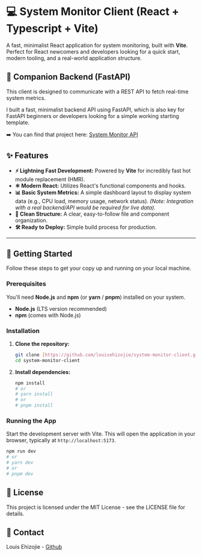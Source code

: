 # 💻 System Monitor Client (React + Typescript + Vite)

A fast, minimalist React application for system monitoring, built with **Vite**. Perfect for React newcomers and developers looking for a quick start, modern tooling, and a real-world application structure.

## 🐍 Companion Backend (FastAPI)
This client is designed to communicate with a REST API to fetch real-time system metrics.

I built a fast, minimalist backend API using FastAPI, which is also key for FastAPI beginners or developers looking for a simple working starting template.

➡️ You can find that project here: [System Monitor API](https://github.com/louisehizojie/system-monitor-api)

## ✨ Features

* **⚡️ Lightning Fast Development:** Powered by **Vite** for incredibly fast hot module replacement (HMR).
* **⚛️ Modern React:** Utilizes React's functional components and hooks.
* **📊 Basic System Metrics:** A simple dashboard layout to display system data (e.g., CPU load, memory usage, network status). *(Note: Integration with a real backend/API would be required for live data).*
* **💅 Clean Structure:** A clear, easy-to-follow file and component organization.
* **🛠️ Ready to Deploy:** Simple build process for production.

---

## 🚀 Getting Started

Follow these steps to get your copy up and running on your local machine.

### Prerequisites

You'll need **Node.js** and **npm** (or **yarn** / **pnpm**) installed on your system.

* **Node.js** (LTS version recommended)
* **npm** (comes with Node.js)

### Installation

1.  **Clone the repository:**
    ```bash
    git clone [https://github.com/louisehizojie/system-monitor-client.git](https://github.com/louisehizojie/system-monitor-client.git)
    cd system-monitor-client
    ```

2.  **Install dependencies:**
    ```bash
    npm install
    # or
    # yarn install
    # or
    # pnpm install
    ```

### Running the App

Start the development server with Vite. This will open the application in your browser, typically at `http://localhost:5173`.

```bash
npm run dev
# or
# yarn dev
# or
# pnpm dev
 ```

## 📄 License
This project is licensed under the MIT License - see the LICENSE file for details.

## 👤 Contact
Louis Ehizojie - [Github](https://github.com/louisehizojie)